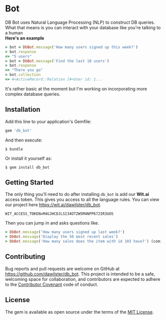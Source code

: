 # Bot

DB Bot uses Natural Language Processing (NLP) to construct DB queries. What that means is you can interact with your database like you're talking to a human  
**Here's an example**

```ruby
> bot = DbBot.message('How many users signed up this week?')
> bot.response
=> "5 users"
> bot = DbBot.message('Find the last 10 users') 
> bot.response
=> "There you go"
> bot.collection
=> #<ActiveRecord::Relation [#<User id: 1...
```
It's rather basic at the moment but I'm working on incorporating more complex database queries.

## Installation

Add this line to your application's Gemfile:

```ruby
gem 'db_bot'
```

And then execute:

    $ bundle

Or install it yourself as:

    $ gem install db_bot

## Getting Started
The only thing you'll need to do after installing `db_bot` is add our **Wit.ai** access token. This gives you access to all the language rules. You can view our project here https://wit.ai/dawilster/db_bot. 

```
WIT_ACCESS_TOKEN=M4GJHCDJLSI34OTZW5M4NPP672IR3UOS
```

Then you can jump in and asks questions like. 
```ruby
> DbBot.message('How many users signed up last week?')
> DbBot.message('Display the 50 most recent sales')
> DbBot.message('How many sales does the item with id 103 have?') (coming soon)
```

## Contributing

Bug reports and pull requests are welcome on GitHub at https://github.com/dawilster/db_bot. This project is intended to be a safe, welcoming space for collaboration, and contributors are expected to adhere to the [Contributor Covenant](http://contributor-covenant.org) code of conduct.


## License

The gem is available as open source under the terms of the [MIT License](http://opensource.org/licenses/MIT).

